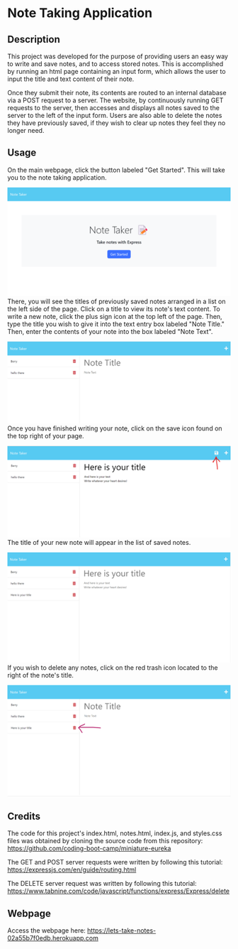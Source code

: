 # Note Taking Application

## Description
This project was developed for the purpose of providing users an easy way to write and save notes, and to access stored notes. This is accomplished by running an html page containing an input form, which allows the user to input the title and text content of their note.

Once they submit their note, its contents are routed to an internal database via a POST request to a server. The website, by continuously running GET requests to the server, then accesses and displays all notes saved to the server to the left of the input form. Users are also able to delete the notes they have previously saved, if they wish to clear up notes they feel they no longer need.

## Usage
On the main webpage, click the button labeled "Get Started". This will take you to the note taking application. 

![Landing Page](./site_images/note1.png)
There, you will see the titles of previously saved notes arranged in a list on the left side of the page. Click on a title to view its note's text content. To write a new note, click the plus sign icon at the top left of the page. Then, type the title you wish to give it into the text entry box labeled "Note Title." Then, enter the contents of your note into the box labeled "Note Text".

![Note Entry Form](./site_images/note2.png)
Once you have finished writing your note, click on the save icon found on the top right of your page.

![How to Save New Note](./site_images/note4.png)
The title of your new note will appear in the list of saved notes.

![Saved Note](./site_images/note7.png)
If you wish to delete any notes, click on the red trash icon located to the right of the note's title.

![How to Delete Note](./site_images/note6.png)

## Credits
The code for this project's index.html, notes.html, index.js, and styles.css files was obtained by cloning the source code from this repository: https://github.com/coding-boot-camp/miniature-eureka

The GET and POST server requests were written by following this tutorial: https://expressjs.com/en/guide/routing.html

The DELETE server request was written by following this tutorial: https://www.tabnine.com/code/javascript/functions/express/Express/delete

## Webpage
Access the webpage here: https://lets-take-notes-02a55b7f0edb.herokuapp.com
